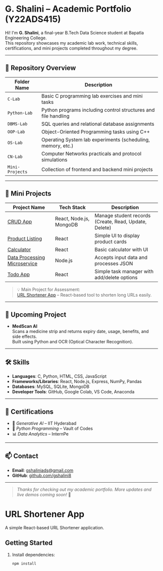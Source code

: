 # G. Shalini – Academic Portfolio (Y22ADS415)

Hi! I'm **G. Shalini**, a final-year B.Tech Data Science student at Bapatla Engineering College.  
This repository showcases my academic lab work, technical skills, certifications, and mini projects completed throughout my degree.

---

## 📁 Repository Overview

| Folder Name     | Description                                                   |
|------------------|---------------------------------------------------------------|
| `C-Lab`          | Basic C programming lab exercises and mini tasks              |
| `Python-Lab`     | Python programs including control structures and file handling|
| `DBMS-Lab`       | SQL queries and relational database assignments               |
| `OOP-Lab`        | Object-Oriented Programming tasks using C++                   |
| `OS-Lab`         | Operating System lab experiments (scheduling, memory, etc.)   |
| `CN-Lab`         | Computer Networks practicals and protocol simulations         |
| `Mini-Projects`  | Collection of frontend and backend mini projects              |

---

## 🧩 Mini Projects

| Project Name                                                                  | Tech Stack                | Description                                  |
|-------------------------------------------------------------------------------|---------------------------|----------------------------------------------|
| [CRUD App](https://github.com/gshalini8/crud-app)                             | React, Node.js, MongoDB   | Manage student records (Create, Read, Update, Delete) |
| [Product Listing](https://github.com/gshalini8/product-listing)               | React                     | Simple UI to display product cards           |
| [Calculator](https://github.com/gshalini8/calculator)                         | React                     | Basic calculator with UI                     |
| [Data Processing Microservice](https://github.com/gshalini8/data-processing)  | Node.js                   | Accepts input data and processes JSON        |
| [Todo App](https://github.com/gshalini8/todo-app)                             | React                     | Simple task manager with add/delete options  |

> 💡 Main Project for Assessment:  
> [URL Shortener App](https://github.com/gshalini8/Y22ADS415) – React-based tool to shorten long URLs easily.

---

## 🚀 Upcoming Project

- **MedScan AI**  
  Scans a medicine strip and returns expiry date, usage, benefits, and side effects.  
  Built using Python and OCR (Optical Character Recognition).

---

## 🛠️ Skills

- **Languages**: C, Python, HTML, CSS, JavaScript  
- **Frameworks/Libraries**: React, Node.js, Express, NumPy, Pandas  
- **Databases**: MySQL, SQLite, MongoDB  
- **Developer Tools**: GitHub, Google Colab, VS Code, Anaconda

---

## 📜 Certifications

- 🧠 *Generative AI* – IIT Hyderabad  
- 🐍 *Python Programming* – Vault of Codes  
- 📊 *Data Analytics* – InternPe

---

## 📫 Contact

- **Email**: gshaliniads@gmail.com  
- **GitHub**: [github.com/gshalini8](https://github.com/gshalini8)

---

> _Thanks for checking out my academic portfolio. More updates and live demos coming soon!_ 🚀


# URL Shortener App

A simple React-based URL Shortener application.

## Getting Started

1. Install dependencies:
   ```bash
   npm install
